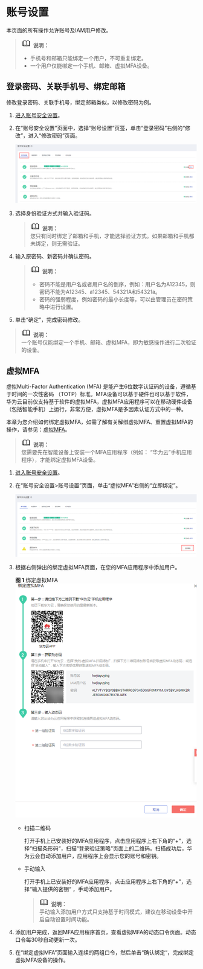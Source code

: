 # 账号设置<a name="iam_01_0703"></a>

本页面的所有操作允许账号及IAM用户修改。

>![](public_sys-resources/icon-note.gif) **说明：**   
>-   手机号和邮箱只能绑定一个用户，不可重复绑定。  
>-   一个用户仅能绑定一个手机、邮箱、虚拟MFA设备。  

## 登录密码、关联手机号、绑定邮箱<a name="zh-cn_topic_0178592858_section7341559165215"></a>

修改登录密码、关联手机号，绑定邮箱类似，以修改密码为例。

1.  [进入账号安全设置](账号安全设置概述.md#zh-cn_topic_0179263545_section113256158575)。
2.  在“账号安全设置”页面中，选择“账号设置”页签，单击“登录密码”右侧的“修改”，进入“修改密码”页面。

    ![](figures/zh-cn_image_0216818964.png)

3.  选择身份验证方式并输入验证码。

    >![](public_sys-resources/icon-note.gif) **说明：**   
    >您只有同时绑定了邮箱和手机，才能选择验证方式。如果邮箱和手机都未绑定，则无需验证。  

4.  输入原密码、新密码并确认密码。

    >![](public_sys-resources/icon-note.gif) **说明：**   
    >-   密码不能是用户名或者用户名的倒序，例如：用户名为A12345，则密码不能为A12345、a12345、54321A和54321a。  
    >-   密码的强弱程度，例如密码的最小长度等，可以由管理员在密码策略中进行设置。  

5.  单击“确定”，完成密码修改。

>![](public_sys-resources/icon-note.gif) **说明：**   
>一个账号仅能绑定一个手机、邮箱、虚拟MFA，即为敏感操作进行二次验证的设备。  

## 虚拟MFA<a name="zh-cn_topic_0178592858_section1868085405616"></a>

虚拟Multi-Factor Authentication \(MFA\) 是能产生6位数字认证码的设备，遵循基于时间的一次性密码 （TOTP）标准。MFA设备可以基于硬件也可以基于软件，华为云目前仅支持基于软件的虚拟MFA，虚拟MFA应用程序可以在移动硬件设备（包括智能手机）上运行，非常方便，虚拟MFA是多因素认证方式中的一种。

本章为您介绍如何绑定虚拟MFA，如需了解有关解绑虚拟MFA、重置虚拟MFA的操作，请参见：[虚拟MFA](https://support.huaweicloud.com/usermanual-iam/iam_01_0031.html)。

>![](public_sys-resources/icon-note.gif) **说明：**   
>您需要先在智能设备上安装一个MFA应用程序（例如： “华为云”手机应用程序），才能绑定虚拟MFA设备。  

1.  [进入账号安全设置](账号安全设置概述.md#zh-cn_topic_0179263545_section113256158575)。
2.  在“账号安全设置\>账号设置”页面，单击“虚拟MFA”右侧的“立即绑定”。

    ![](figures/zh-cn_image_0216845685.png)

3.  根据右侧弹出的绑定虚拟MFA页面，在您的MFA应用程序中添加用户。

    **图 1**  绑定虚拟MFA<a name="zh-cn_topic_0178592858_fig1518469555"></a>  
    ![](figures/绑定虚拟MFA.png "绑定虚拟MFA")

    -   扫描二维码

        打开手机上已安装好的MFA应用程序，点击应用程序上右下角的“+”，选择“扫描条形码“，扫描“登录验证策略“页面上的二维码。扫描成功后，华为云会自动添加用户，应用程序上会显示您的账号和密钥。

    -   手动输入

        打开手机上已安装好的MFA应用程序，点击应用程序上右下角的“+”，选择“输入提供的密钥“  ，手动添加用户。

        >![](public_sys-resources/icon-note.gif) **说明：**   
        >手动输入添加用户方式只支持基于时间模式，建议在移动设备中开启自动设置时间功能。  


4.  添加用户完成，返回MFA应用程序首页，查看虚拟MFA的动态口令页面。动态口令每30秒自动更新一次。
5.  在“绑定虚拟MFA”页面输入连续的两组口令，然后单击“确认绑定“，完成绑定虚拟MFA设备的操作。

